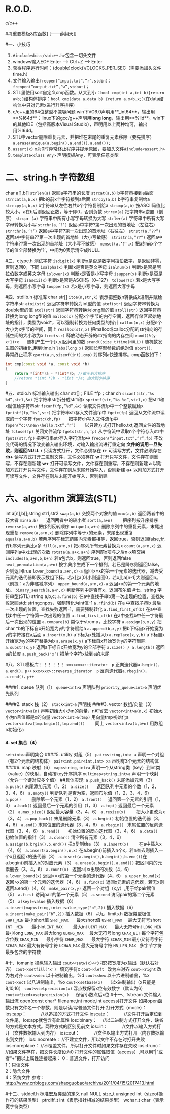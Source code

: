 # R.O.D.
c/c++

##[重要模板&库函数]
[——薛翻天]]

#一、小技巧
1. `#include<bits/stdc++.h>`包含一切头文件
2. windows输入EOF	Enter --> Ctrl+Z --> Enter
3. 获得程序运行时间：(double)clock()/CLOCKS_PER_SEC（需要添加头文件time.h）
4. 文件输入输出`freopen(“input.txt”,”r”,stdin)；freopen(“output.txt”,”w”,stdout)；`
5. STL里使用sort自定义cmp函数。从大到小：`bool cmp(int a,int b){return a>b;}`结构体排序：`bool cmp(data a,data b) {return a.x<b.x;}`(在data结构体中只对元素x进行升序排序)
6. c/c++里的64位整型不兼容问题 win下VC6.0声明用**_int64**，输出用**%I64d**；linux下的gcc/g++声明用**long long**，输出用**%lld**。win下的其他IDE（包括高版本Visual Studio），声明用以上两种均可，输出用%I64d。
7. STL中vector删除重复元素，并把堆在末尾的重复元素移除（要先排序）`a.erase(unique(a.begin(),a.end()),a.end());`
8. 	`assert(x)` x为0时异常终止程序并提示原因，要加头文件`#include<assert.h>`
9. `template<class Any>` 声明模板Any，可表示任意类型

# 二、string.h	 字符数组
char a[],b[]
`strlen(a)`					返回a字符串的长度
`strcat(a,b)`					b字符串接到a后面
`strncat(a,b,x)`			把b的前x个字符接到a后面
`strcpy(a,b)` 				b字符串复制给a
`strncpy(a,b,x)`			b字符串从左往右共x个字符复制给a
`strcmp(a,b)`				按ASCII码值比较大小，a在b后则返回正数，等于即0，否则负数
`strrev(a)`					把字符串a逆置（倒序）
`strupr (a)`					字符串中所有小写字母转换为大写
`strlwr(a)`					字符串中所有大写字母转换为小写
`strchr(a,’?’)`				返回a中字符?第一次出现的首地址（左往右）
`strrchr(a,’?’)`				返回a中字符?第一次出现的首地址（右往左）
`strstr(a,”??”)`				返回a中字符串??第一次出现的首地址（大小写敏感）
`stristr(a,”??”)`				返回a中字符串??第一次出现的首地址（大小写不敏感）
`memset(a,’?’,x)`			把a的前x个字节的值全部替换为’?’，中间为0表示清空成NULL


#三、ctype.h		测试字符
`isdigit(x)`					判断x是否是数字阿拉伯数字，是返回非零，否则返回0，下同
`isalpha(x)`					判断x是否是英文字母
`isalnum(x)`					判断x是否是阿拉伯数字或英文字母
`islower(x)`					判断x是否是小写字母
`isupper(x)`					判断x是否是大写字母
`isascii(x)`					判断x是否是ASCII码（0~127）
`tolower(x)`					若x是大写字母，则返回小写字母
`toupper(x)`					若x是小写字母，则返回大写字母



#四、stdlib.h		标准库
char str[] 
`itoa(n,str,k)`				表示把整数n转换成k进制并赋给字符串str
`atoi(str)`				返回字符串转换为int型的值
`atof(str)`					返回字符串转换为double型的值
`atol(str)`					返回字符串转换为long型的值
`atoll(str)`					返回字符串转换为long long型的值
`malloc(x)`					分配x个字节的内存空间，返回存储区起始地址的指针，类型为void*，可以强制转换为任何类型的指针
`calloc(n,x)`				分配n个大小为x字节的空间，同上
`realloc(str,x)`				把malloc或calloc分配的str指向的存储空间的大小改为x
`free(str)`					释放动态开辟的str指向的内存空间
`rand()%(y-x+1)+x	`		随机产生一个[x,y]区间里的数
`srand((size_t)time(NULL))`		随机数发生器的初始化,用到time.h
`labs(long x)`				返回长整型参数的绝对值
`abort();	`					异常终止程序
`qsort(a,n,sizeof(int),cmp)`	对序列a快速排序。cmp函数如下：
```c++
int cmp(const void *a, const void *b)
{
    return *(int*)a - *(int*)b; //由小到大排序
    //return *(int *)b - *(int *)a; 由大到小排序
}
```
#五、stdio.h		标准输入输出
char str[]；FILE *fp；char ch
`sscanf(str,”%s %d”,str1,&x)`	把字符串str拆分成str1和x
`sprintf(str,”%s %d”,str1,x)`	把str1和x赋值给字符串str
`fscanf(fp,”%d”,&x)`			读取文件流fp中一个整数赋给x
`fprintf(fp,”%s”,str)`			把字符串str存入文件流fp中
`fgetc(fp)`						返回从文件流中读取的一个字符
`fputc(ch,fp)	`				把字符ch写入文件流fp中
`fopen(“c:\\new\\hello.txt”,”r”)	`以只读方式打开hello.txt,返回文件的首地址
`fclose(fp)`						关闭文件流fp
`fgets(str,n,fp)`				从字符流中读取n个字符存入str中
`fputs(str,fp)`					把字符串str存入字符流fp中
`freopen(“input.txt”,”r”,fp)`	不改变代码的情况下改变输入输出环境，对输入输出流进行重定向
**文件的调用一旦失败，则返回NULL**
**r**		只读方式打开，文件必须存在
**r+**		可读写方式，文件必须存在
**rb+**		读写方式打开二进制文件，文件必须存在
**w**		打开只写文件，文件存在则重写，不存在则新建
**w+** 		打开可读写文件，文件存在则重写，不存在则新建
**a**	 	以附加方式打开只写文件，文件存在则从末尾开始写入，否则新建
**a+**		以附加方式打开可读写文件，文件存在则从末尾开始写入，否则新建
# 六、algorithm		演算法(STL)
int a[n],b[];string str1,str2
`swap(a,b)`					交换两个对象的值
`max(a,b)`					返回两者中的较大者
`min(a,b)	`				返回两者中的较小者
`sort(a,a+n)	`				把序列按升序排序
`reverse(a,a+n)`				把序列反转顺序
`unique(a,a+n)`				删除序列中的重复元素，末尾出现重复
`remove(a,a+n,x)`			删除序列中等于x的元素，末尾出现重复
`equal(a,a+n,b)`				若两序列在标志范围内元素都相等，返回true，否则返回false,允许b序列元素比a多
`fill(a,a+n,x)`				把a序列所有元素替换为x
`count(a,a+n,x)`				返回序列a中x出现的次数
`rotate(a,a+x,a+n)`			序列前x项与之后n-x项交换
`includes(a,a+n,b,b+n)`		若a包含b，则返回true，否则返回false
`next_permutation(a,a+n)`	按字典序生成下一个排列，若已是降序则返回false，否则返回true
`lower_bound(a,a+n,x)-a`	返回>=x的第一个元素的迭代器，减去受元素的迭代器即表示数组下标。若x比a[0]小则返回0，若x比a[n-1]大则返回n。（前提：a为非递减序列）
`upper_bound(a,a+n,x)-a`	返回>x的第一个元素的地址。
`binary_search(a,a+n,x)`	判断序列中是否有x，返回布尔值
#七、string		字符串型(STL)
string a,b,c;
`a.find(b)`					在a中查找子串b第一次出现的位置，查找失败返回std::string::npos，强制转化为int值-1
`a.rfind(b)`					在a 中查找子串b 最后一次出现的位置，查找失败返回-1，需要强制转化
`a.find_first_of(b)`			在a中查找b中任一字符第一次出现的位置
`a.find_first_of(b)`			在a中查找b中任一字符最后一次出现的位置
`a.compare(b)`				类似于strcmp，比较字符
`a.assign(b,x,y)`			把char *b的下标自x开始宽为y的字符赋给a
`a.append(b,x,y)`			把b下标自x开始宽为y的字符接在a后面
`a.insert(x,b)`				a下标为x处插入b
`a.replace(x,y,b)`			a下标自x开始宽为y的字符替换为b
`a.erase(x,y)`				a下标自x开始宽为y的字符删除
`a.substr(x,y)`				返回a下标自x开始宽为y的全部字符
`a.size() / a.length()`	返回a的长度
`a.push_back(‘x’)`			把单个字符x放到a的末尾


#八、STL模板库！！！！！！
`xxx<xxx>::iterator  p`			正向迭代器`a.begin()，a.end()，p++`
`xxx<xxx>::reverse_iterator  p`	反向迭代器`a.rbegin()，a.rend()，p++`

####1. queue		队列（1）
`queue<int>a`				声明队列
`priority_queue<int>b`		声明优先队列

####2. stack			栈（2）
`stack<int>a`			声明栈
####3. vector		数组/向量（3）
`vector<int>a(n)`			声明初始大小为n的向量，n可省去
`vector<int>a(n,x)`			初始大小为n且值都是x的向量
`vector<int>a(tmp)`			用向量tmp初始化a
`vector<int>a(tmp.begin(),tmp.end())	`	同上
`vector<int>a(b,b+n)`		用数组b初始化a
#### 4. set				集合（4）
`set<int>a`声明集合
####5. utility			对组（5）
`pair<string,int> a`			声明一个对组（有2个元素的结构体）
`pair<int,pair<int,int> >a`	声明有3个元素的结构体
####6. map			映射（6）
`map<string,int>a`			声明一个从string类（key）到int类（value）的映射，自动按key升序排序
`multimap<string,int>a`		声明一个映射（允许一个键对应多个值）
##具体实现:
`a.push_back()`				末尾添加元素（3）
`a.push()`				末尾添加元素（1，2）
`a.size()	`					返回队列中元素的个数（1，2，3，4，6）
`a.empty()`					判断队列是否为空，返回布尔值（1，2，3，4，6）
`a.pop()	`					删除第一个元素（1，2）
`a.front()	`				返回第一个元素的引用（1，3）
`a.back()`				返回最后一个元素的引用（1，3）
`a.top()`						返回最后一个元素（2）
`a.max_size()`				返回最大容量（3，4，6）
`a.resize(x)	`				把大小更改为x（3，4）
`a.pop_back()`				末尾删除元素（3）
`a.begin()`					初始位置的迭代器（3，4，6）
`a.end()`						末尾位置的迭代器（3，4，6）
`a.rbegin()	`				末尾位置的反向迭代器（3，4，6）
`a.rend()	`				初始位置的反向迭代器（3，4，6）
`a.data()	`				初始位置的指针（3）
`a.clear()`					清空所有元素（3，4，6）
`a.assign(b.brgin(),b.end())`	把b复制给a（3）
`a.insert(x)	`				在a中插入x（4，6）
`a.insert(a.begin(),n,x)`		在a.begin()前插入n个x，若n省去则插入一个x且返回x的迭代器（3）
`a.insert(a.begin(),b.begin(),b.end())`在a.begin()前插入b的对应元素（3）
`a.erase(a.begin(),a.end())`	把区间内的元素删去（3，4，6）
`a.count(x)	`				返回a中x出现的次数（4，6）
`a.lower_bound(x)`			返回>=x的第一个元素的迭代器（4，6）
`a.upper_bound(x)`			返回>x的第一个元素的迭代器（4，6）
`a.find(x)`					返回x元素的迭代器，若无x则返回a.end()（4，6）
`make_pair(x,y)`			返回一个对组（x,y）,用于给pair赋值（5）
`a.first`						访问pair的第一个元素（5）
`a.second`					访问pair的第二个元素（5）
`a[key]=value`				插入数据（6）
`a.insert(map<string,int>::value_type("b",2))`		插入数据（6）
`a.insert(make_pair(“b”,2))`						插入数据（6）
#九、limits.h		数据类型极值
`SHRT_MIN`				最小short值
`SHRT_MAX	`			最大short值
`USHRT_MAX	`		最大无符号short
`INT _MIN	`				最小int
`INT_MAX	`				最大int
`UINT_MAX	`			最大无符号int
`LONG_MIN`				最小long
`LONG_MAX`				最大long
`ULONG_MAX	`		最大无符号long
`CHAR_BIT`				每个字符包含位数
`CHAR_MIN	`			最小字符
`CHAR_MAX	`			最大字符
`SCHAR_MIN`				最小又符号字符
`SCHAR_MAX`			最大有符号字符
`UCHAR_MAX`			最大无符号字符
`MB_LEN_MAX	`		多字节字符最多包含的字符数



#十、iomanip		操纵输入输出
`cout<<setw(x)<<3`			把3按宽度为x输出（默认右对齐）
`cout<<setfill('x')	`		填充字符x
`cout<<left	`				改为左对齐
`cout<<right`				改为右对齐
`cout<<dec`					以十进制输出，%d
`cout<<hex`					以十六进制输出，%x
`cout<<oct`					以八进制输出，%o
`cout<<setbase(x)	`		以x进制输出（x只能是8,10,16）
`cout<<setprecision(x)`		浮点数保留x位有效数字（默认为6）
`cout<<fixed<<setprecision(x)	`保留小数点后x位
#十一、fstream		文件输入输出流
open(const char* filename,int mode,int access)打开文件
如果open函数只有文件名一个参数，则是以读/写普通文件打开
打开方式（mode）：
ios::app：　　　 	//以追加的方式打开文件 
ios::ate：　　　 	//文件打开后定位到文件尾，ios:app就包含有此属性 
ios::binary：　 		//以二进制方式打开文件，缺省的方式是文本方式。两种方式的区别见前文 
ios::in：　　　 		//文件以输入方式打开（文件数据输入到内存） 
ios::out：　　　 	//文件以输出方式打开（内存数据输出到文件） 
ios::nocreate： 		//不建立文件，所以文件不存在时打开失败 
ios::noreplace：		//不覆盖文件，所以打开文件时如果文件存在失败 
ios::trunc：　 		//如果文件存在，把文件长度设为0
打开文件的属性取值（access）,可以用“|”或者“+”把以上属性连接起来：
0：普通文件，打开访问  
1：只读文件  
2：隐含文件  
4：系统文件 
参考：
<http://www.cnblogs.com/shaoguobao/archive/2011/04/15/2017413.html>

#十二、stddef.h		标准宏及类型的定义
null						NULL
size_t						unsigned int（sizeof操作符的结果类型）
ptrdiff_t					int（表示指针相减的结果类型）
wchar_t					char（表示宽字符类型）


